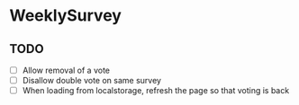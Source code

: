 # WeeklySurvey

## TODO

- [ ] Allow removal of a vote
- [ ] Disallow double vote on same survey
- [ ] When loading from localstorage, refresh the page so that voting is back
